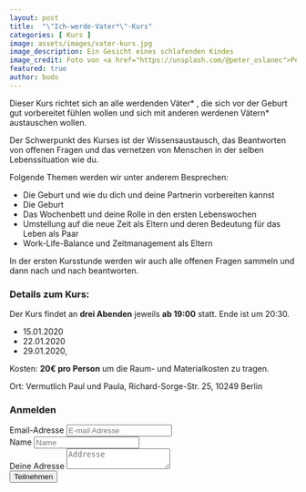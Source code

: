 ```yaml
---
layout: post
title:  "\"Ich-werde-Vater*\"-Kurs"
categories: [ Kurs ]
image: assets/images/vater-kurs.jpg
image_description: Ein Gesicht eines schlafenden Kindes
image_credit: Foto von <a href="https://unsplash.com/@peter_oslanec">Peter Oslanec</a>
featured: true
author: bodo
---
```

Dieser Kurs richtet sich an alle werdenden Väter* , die sich vor der Geburt gut vorbereitet fühlen wollen und sich mit anderen werdenen Vätern* austauschen wollen. 

Der Schwerpunkt des Kurses ist der Wissensaustausch, das Beantworten von offenen Fragen und das vernetzen von Menschen in der selben Lebenssituation wie du.

Folgende Themen werden wir unter anderem Besprechen:

* Die Geburt und wie du dich und deine Partnerin vorbereiten kannst
* Die Geburt
* Das Wochenbett und deine Rolle in den ersten Lebenswochen
* Umstellung auf die neue Zeit als Eltern und deren Bedeutung für das Leben als Paar
* Work-Life-Balance und Zeitmanagement als Eltern

In der ersten Kursstunde werden wir auch alle offenen Fragen sammeln und dann
nach und nach beantworten.

### Details zum Kurs:

Der Kurs findet an **drei Abenden** jeweils **ab 19:00** statt. Ende ist um 20:30.

* 15.01.2020
* 22.01.2020
* 29.01.2020, 

Kosten: **20€ pro Person** um die Raum- und Materialkosten zu tragen.

Ort: Vermutlich Paul und Paula, Richard-Sorge-Str. 25, 10249 Berlin

### Anmelden

<form action="https://formsubmit.co/{{site.email}}" method="POST">
  <input type="hidden" name="kurs" value="vaterkurs">
  <input type="hidden" name="_replyto">

  <div class="form-group row">
    <div class="col-md-12">
      <label for="email">Email-Adresse</label>
      <input id="email" class="form-control" type="email" name="email" placeholder="E-mail Adresse" required="required">
    </div>
  </div>

  <div class="form-group row">
    <div class="col-md-12">
      <label for="name">Name</label>
      <input id="name" class="form-control" name="name" placeholder="Name" required="required">
    </div>
  </div>

  <div class="form-group row">
    <div class="col-md-12">
      <label for="postal">Deine Adresse</label>
      <textarea id="postal" class="form-control" name="address" placeholder="Addresse" required="required"></textarea>
    </div>
  </div>

  <input class="btn btn-success" type="submit" value="Teilnehmen">

</form>